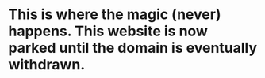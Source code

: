 # This is where the magic (never) happens. This website is now parked until the domain is eventually withdrawn.
